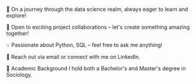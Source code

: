 🌟 On a journey through the data science realm, always eager to learn and explore! 

🚀 Open to exciting project collaborations – let's create something amazing together! 

💡 Passionate about Python, SQL – feel free to ask me anything!

📧 Reach out via email or connect with me on LinkedIn.   

🌟 Academic Background
I hold both a Bachelor's and Master's degree in Sociology.

